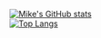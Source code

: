 [![Mike's GitHub stats](https://github-readme-stats.vercel.app/api?username=GiorgioMotorola)](https://github.com/GiorgioMotorola/github-readme-stats)
<br>
[![Top Langs](https://github-readme-stats.vercel.app/api/top-langs/?username=GiorgioMotorola&hide_progress=true)](https://github.com/GiorgioMotorola/github-readme-stats)

